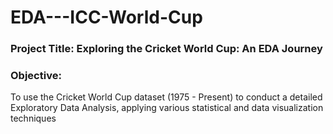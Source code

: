 # EDA---ICC-World-Cup

### **Project Title:** Exploring the Cricket World Cup: An EDA Journey

### **Objective:**

To use the Cricket World Cup dataset (1975 - Present) to conduct a detailed Exploratory Data Analysis, applying various statistical and data visualization techniques
